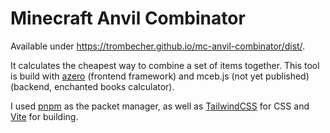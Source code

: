 # Minecraft Anvil Combinator

Available under https://trombecher.github.io/mc-anvil-combinator/dist/.

It calculates the cheapest way to combine a set of items together. This tool is build with [azero](https://github.com/Trombecher/azero) (frontend framework) and mceb.js (not yet published) (backend, enchanted books calculator).

I used [pnpm](https://pnpm.io/) as the packet manager, as well as [TailwindCSS](https://tailwindcss.com/) for CSS and [Vite](https://vitejs.dev/) for building.